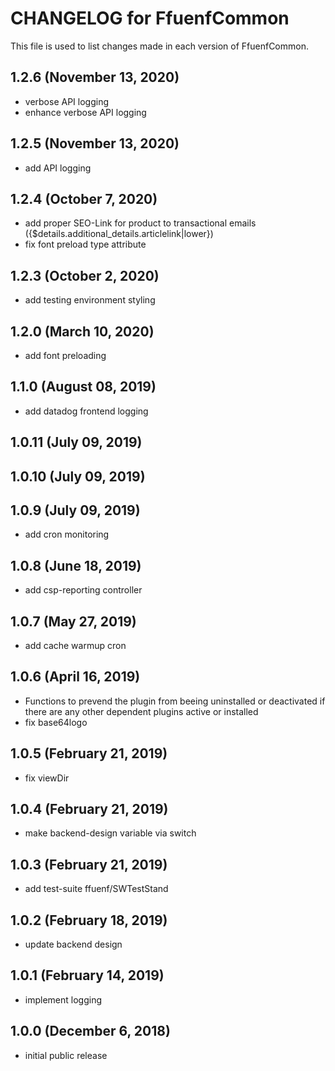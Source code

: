 # CHANGELOG for FfuenfCommon

This file is used to list changes made in each version of FfuenfCommon.

## 1.2.6 (November 13, 2020)

* verbose API logging
* enhance verbose API logging

## 1.2.5 (November 13, 2020)

* add API logging

## 1.2.4 (October 7, 2020)

* add proper SEO-Link for product to transactional emails ({$details.additional_details.articlelink|lower})
* fix font preload type attribute

## 1.2.3 (October 2, 2020)

* add testing environment styling

## 1.2.0 (March 10, 2020)

* add font preloading

## 1.1.0 (August 08, 2019)

* add datadog frontend logging

## 1.0.11 (July 09, 2019)
## 1.0.10 (July 09, 2019)
## 1.0.9 (July 09, 2019)

* add cron monitoring

## 1.0.8 (June 18, 2019)

* add csp-reporting controller

## 1.0.7 (May 27, 2019)

* add cache warmup cron

## 1.0.6 (April 16, 2019)

* Functions to prevend the plugin from beeing uninstalled or deactivated if there are any other dependent plugins active or installed
* fix base64logo

## 1.0.5 (February 21, 2019)

* fix viewDir

## 1.0.4 (February 21, 2019)

* make backend-design variable via switch

## 1.0.3 (February 21, 2019)

* add test-suite ffuenf/SWTestStand

## 1.0.2 (February 18, 2019)

* update backend design

## 1.0.1 (February 14, 2019)

* implement logging

## 1.0.0 (December 6, 2018)

* initial public release
